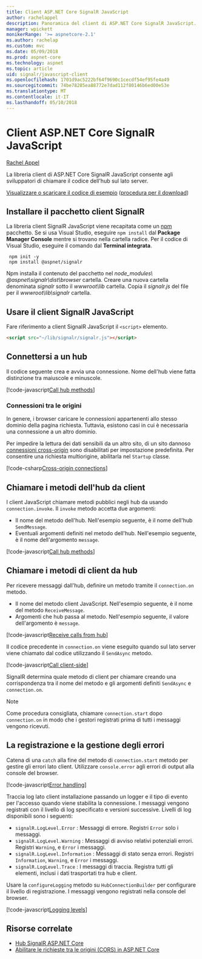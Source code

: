 ```yaml
---
title: Client ASP.NET Core SignalR JavaScript
author: rachelappel
description: Panoramica del client di ASP.NET Core SignalR JavaScript.
manager: wpickett
monikerRange: '>= aspnetcore-2.1'
ms.author: rachelap
ms.custom: mvc
ms.date: 05/09/2018
ms.prod: aspnet-core
ms.technology: aspnet
ms.topic: article
uid: signalr/javascript-client
ms.openlocfilehash: 1701d9ac5222bf64f9690c1cecdf54ef95fe4a49
ms.sourcegitcommit: 74be78285ea88772e7dad112f80146b6ed00e53e
ms.translationtype: MT
ms.contentlocale: it-IT
ms.lasthandoff: 05/10/2018
---
```

# <a name="aspnet-core-signalr-javascript-client"></a>Client ASP.NET Core SignalR JavaScript

[Rachel Appel](http://twitter.com/rachelappel)

La libreria client di ASP.NET Core SignalR JavaScript consente agli sviluppatori di chiamare il codice dell'hub sul lato server.

[Visualizzare o scaricare il codice di esempio](https://github.com/aspnet/Docs/tree/live/aspnetcore/signalr/javascript-client/sample) ([procedura per il download](xref:tutorials/index#how-to-download-a-sample))

## <a name="install-the-signalr-client-package"></a>Installare il pacchetto client SignalR

La libreria client SignalR JavaScript viene recapitata come un [npm](https://www.npmjs.com/) pacchetto. Se si usa Visual Studio, eseguire `npm install` dal **Package Manager Console** mentre si trovano nella cartella radice. Per il codice di Visual Studio, eseguire il comando dal **Terminal integrata**.

  ```console
   npm init -y
   npm install @aspnet/signalr
  ```

Npm installa il contenuto del pacchetto nel *node_modules\\ @aspnet\signalr\dist\browser*  cartella. Creare una nuova cartella denominata *signalr* sotto il *wwwroot\\lib* cartella. Copia il *signalr.js* del file per il *wwwroot\lib\signalr* cartella.

## <a name="use-the-signalr-javascript-client"></a>Usare il client SignalR JavaScript

Fare riferimento a client SignalR JavaScript il `<script>` elemento.

```html
<script src="~/lib/signalr/signalr.js"></script>
```

## <a name="connect-to-a-hub"></a>Connettersi a un hub

Il codice seguente crea e avvia una connessione. Nome dell'hub viene fatta distinzione tra maiuscole e minuscole.

[!code-javascript[Call hub methods](javascript-client/sample/wwwroot/js/chat.js?range=9-12,28)]

### <a name="cross-origin-connections"></a>Connessioni tra le origini

In genere, i browser caricare le connessioni appartenenti allo stesso dominio della pagina richiesta. Tuttavia, esistono casi in cui è necessaria una connessione a un altro dominio.

Per impedire la lettura dei dati sensibili da un altro sito, di un sito dannoso [connessioni cross-origin](xref:security/cors) sono disabilitati per impostazione predefinita. Per consentire una richiesta multiorigine, abilitarla nel `Startup` classe.

[!code-csharp[Cross-origin connections](javascript-client/sample/Startup.cs?highlight=29-35,56)]

## <a name="call-hub-methods-from-client"></a>Chiamare i metodi dell'hub da client

I client JavaScript chiamare metodi pubblici negli hub da usando `connection.invoke`. Il `invoke` metodo accetta due argomenti:

* Il nome del metodo dell'hub. Nell'esempio seguente, è il nome dell'hub `SendMessage`.
* Eventuali argomenti definiti nel metodo dell'hub. Nell'esempio seguente, è il nome dell'argomento `message`.

[!code-javascript[Call hub methods](javascript-client/sample/wwwroot/js/chat.js?range=24)]

## <a name="call-client-methods-from-hub"></a>Chiamare i metodi di client da hub

Per ricevere messaggi dall'hub, definire un metodo tramite il `connection.on` metodo.

* Il nome del metodo client JavaScript. Nell'esempio seguente, è il nome del metodo `ReceiveMessage`.
* Argomenti che hub passa al metodo. Nell'esempio seguente, il valore dell'argomento è `message`.

[!code-javascript[Receive calls from hub](javascript-client/sample/wwwroot/js/chat.js?range=14-19)]

Il codice precedente in `connection.on` viene eseguito quando sul lato server viene chiamato dal codice utilizzando il `SendAsync` metodo.

[!code-javascript[Call client-side](javascript-client/sample/hubs/chathub.cs?range=8-11)]

SignalR determina quale metodo di client per chiamare creando una corrispondenza tra il nome del metodo e gli argomenti definiti `SendAsync` e `connection.on`.

> [!NOTE]
> Come procedura consigliata, chiamare `connection.start` dopo `connection.on` in modo che i gestori registrati prima di tutti i messaggi vengono ricevuti.

## <a name="error-handling-and-logging"></a>La registrazione e la gestione degli errori

Catena di una `catch` alla fine del metodo di `connection.start` metodo per gestire gli errori lato client. Utilizzare `console.error` agli errori di output alla console del browser.

[!code-javascript[Error handling](javascript-client/sample/wwwroot/js/chat.js?range=28)]

Traccia log lato client installazione passando un logger e il tipo di evento per l'accesso quando viene stabilita la connessione. I messaggi vengono registrati con il livello di log specificato e versioni successive. Livelli di log disponibili sono i seguenti:

* `signalR.LogLevel.Error` : Messaggi di errore. Registri `Error` solo i messaggi.
* `signalR.LogLevel.Warning` : Messaggi di avviso relativi potenziali errori. Registri `Warning`, e `Error` i messaggi.
* `signalR.LogLevel.Information` : Messaggi di stato senza errori. Registri `Information`, `Warning`, e `Error` i messaggi.
* `signalR.LogLevel.Trace` : I messaggi di traccia. Registra tutti gli elementi, inclusi i dati trasportati tra hub e client.

Usare la `configureLogging` metodo su `HubConnectionBuilder` per configurare il livello di registrazione. I messaggi vengono registrati nella console del browser.

[!code-javascript[Logging levels](javascript-client/sample/wwwroot/js/chat.js?range=9-12)]

## <a name="related-resources"></a>Risorse correlate

* [Hub SignalR ASP.NET Core](xref:signalr/hubs)
* [Abilitare le richieste tra le origini (CORS) in ASP.NET Core](xref:security/cors)